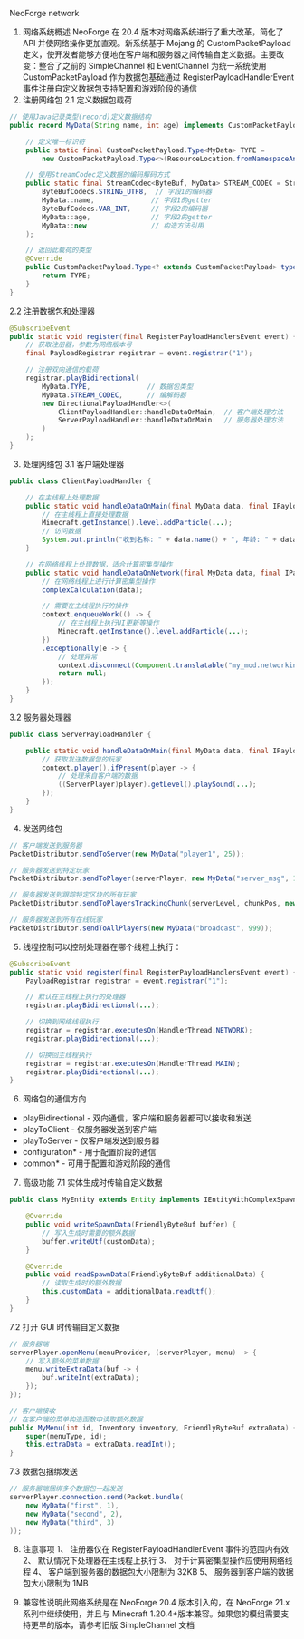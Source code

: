 NeoForge network

1. 网络系统概述 NeoForge 在 20.4 版本对网络系统进行了重大改革，简化了 API 并使网络操作更加直观。新系统基于 Mojang 的 CustomPacketPayload 定义，使开发者能够方便地在客户端和服务器之间传输自定义数据。主要改变：整合了之前的 SimpleChannel 和 EventChannel 为统一系统使用 CustomPacketPayload 作为数据包基础通过 RegisterPayloadHandlerEvent 事件注册自定义数据包支持配置和游戏阶段的通信
2. 注册网络包 2.1 定义数据包载荷

```java
// 使用Java记录类型(record)定义数据结构
public record MyData(String name, int age) implements CustomPacketPayload {

    // 定义唯一标识符
    public static final CustomPacketPayload.Type<MyData> TYPE =
        new CustomPacketPayload.Type<>(ResourceLocation.fromNamespaceAndPath("mymod", "my_data"));

    // 使用StreamCodec定义数据的编码解码方式
    public static final StreamCodec<ByteBuf, MyData> STREAM_CODEC = StreamCodec.composite(
        ByteBufCodecs.STRING_UTF8,  // 字段1的编码器
        MyData::name,              // 字段1的getter
        ByteBufCodecs.VAR_INT,     // 字段2的编码器
        MyData::age,               // 字段2的getter
        MyData::new                // 构造方法引用
    );

    // 返回此载荷的类型
    @Override
    public CustomPacketPayload.Type<? extends CustomPacketPayload> type() {
        return TYPE;
    }
}
```

2.2 注册数据包和处理器

```java
@SubscribeEvent
public static void register(final RegisterPayloadHandlersEvent event) {
    // 获取注册器，参数为网络版本号
    final PayloadRegistrar registrar = event.registrar("1");

    // 注册双向通信的载荷
    registrar.playBidirectional(
        MyData.TYPE,              // 数据包类型
        MyData.STREAM_CODEC,      // 编解码器
        new DirectionalPayloadHandler<>(
            ClientPayloadHandler::handleDataOnMain,  // 客户端处理方法
            ServerPayloadHandler::handleDataOnMain   // 服务器处理方法
        )
    );
}
```

3. 处理网络包 3.1 客户端处理器

```java
public class ClientPayloadHandler {

    // 在主线程上处理数据
    public static void handleDataOnMain(final MyData data, final IPayloadContext context) {
        // 在主线程上直接处理数据
        Minecraft.getInstance().level.addParticle(...);
        // 访问数据
        System.out.println("收到名称: " + data.name() + ", 年龄: " + data.age());
    }

    // 在网络线程上处理数据，适合计算密集型操作
    public static void handleDataOnNetwork(final MyData data, final IPayloadContext context) {
        // 在网络线程上进行计算密集型操作
        complexCalculation(data);

        // 需要在主线程执行的操作
        context.enqueueWork(() -> {
            // 在主线程上执行UI更新等操作
            Minecraft.getInstance().level.addParticle(...);
        })
        .exceptionally(e -> {
            // 处理异常
            context.disconnect(Component.translatable("my_mod.networking.failed", e.getMessage()));
            return null;
        });
    }
}
```

3.2 服务器处理器

```java
public class ServerPayloadHandler {

    public static void handleDataOnMain(final MyData data, final IPayloadContext context) {
        // 获取发送数据包的玩家
        context.player().ifPresent(player -> {
            // 处理来自客户端的数据
            ((ServerPlayer)player).getLevel().playSound(...);
        });
    }
}
```

4. 发送网络包

```java
// 客户端发送到服务器
PacketDistributor.sendToServer(new MyData("player1", 25));

// 服务器发送到特定玩家
PacketDistributor.sendToPlayer(serverPlayer, new MyData("server_msg", 100));

// 服务器发送到跟踪特定区块的所有玩家
PacketDistributor.sendToPlayersTrackingChunk(serverLevel, chunkPos, new MyData("chunk_update", 50));

// 服务器发送到所有在线玩家
PacketDistributor.sendToAllPlayers(new MyData("broadcast", 999));
```

5. 线程控制可以控制处理器在哪个线程上执行：

```java
@SubscribeEvent
public static void register(final RegisterPayloadHandlersEvent event) {
    PayloadRegistrar registrar = event.registrar("1");

    // 默认在主线程上执行的处理器
    registrar.playBidirectional(...);

    // 切换到网络线程执行
    registrar = registrar.executesOn(HandlerThread.NETWORK);
    registrar.playBidirectional(...);

    // 切换回主线程执行
    registrar = registrar.executesOn(HandlerThread.MAIN);
    registrar.playBidirectional(...);
}
```

6. 网络包的通信方向

-   playBidirectional - 双向通信，客户端和服务器都可以接收和发送
-   playToClient - 仅服务器发送到客户端
-   playToServer - 仅客户端发送到服务器
-   configuration\* - 用于配置阶段的通信
-   common\* - 可用于配置和游戏阶段的通信

7. 高级功能 7.1 实体生成时传输自定义数据

```java
public class MyEntity extends Entity implements IEntityWithComplexSpawn {

    @Override
    public void writeSpawnData(FriendlyByteBuf buffer) {
        // 写入生成时需要的额外数据
        buffer.writeUtf(customData);
    }

    @Override
    public void readSpawnData(FriendlyByteBuf additionalData) {
        // 读取生成时的额外数据
        this.customData = additionalData.readUtf();
    }
}
```

7.2 打开 GUI 时传输自定义数据

```java
// 服务器端
serverPlayer.openMenu(menuProvider, (serverPlayer, menu) -> {
    // 写入额外的菜单数据
    menu.writeExtraData(buf -> {
        buf.writeInt(extraData);
    });
});

// 客户端接收
// 在客户端的菜单构造函数中读取额外数据
public MyMenu(int id, Inventory inventory, FriendlyByteBuf extraData) {
    super(menuType, id);
    this.extraData = extraData.readInt();
}
```

7.3 数据包捆绑发送

```java
// 服务器端捆绑多个数据包一起发送
serverPlayer.connection.send(Packet.bundle(
    new MyData("first", 1),
    new MyData("second", 2),
    new MyData("third", 3)
));
```

8. 注意事项 1、 注册器仅在 RegisterPayloadHandlerEvent 事件的范围内有效 2、 默认情况下处理器在主线程上执行 3、 对于计算密集型操作应使用网络线程 4、 客户端到服务器的数据包大小限制为 32KB 5、 服务器到客户端的数据包大小限制为 1MB

9. 兼容性说明此网络系统是在 NeoForge 20.4 版本引入的，在 NeoForge 21.x 系列中继续使用，并且与 Minecraft 1.20.4+版本兼容。如果您的模组需要支持更早的版本，请参考旧版 SimpleChannel 文档
